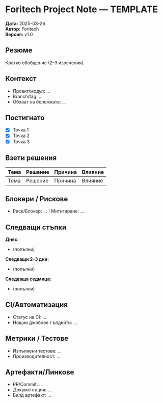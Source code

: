 # Foritech Project Note — TEMPLATE

**Дата:** 2025-08-26  
**Автор:** Foritech  
**Версия:** v1.0

## Резюме
Кратко обобщение (2–3 изречения).

## Контекст
- Проект/модул: …
- Branch/tag: …
- Обхват на бележката: …

## Постигнато
- [x] Точка 1
- [x] Точка 2
- [x] Точка 3

## Взети решения
| Тема | Решение | Причина | Влияние |
|---|---|---|---|
| Тема | Решение | Причина | Влияние |

## Блокери / Рискове
- Риск/Блокер: …  |  Митигиране: …

## Следващи стъпки
**Днес:**
- (попълни)

**Следващи 2–3 дни:**
- (попълни)

**Следваща седмица:**
- (попълни)

## CI/Автоматизация
- Статус на CI: …
- Нощни джобове / ъпдейти: …

## Метрики / Тестове
- Изпълнени тестове: …
- Производителност: …

## Артефакти/Линкове
- PR/Commit: …
- Документация: …
- Билд артефакт: …

